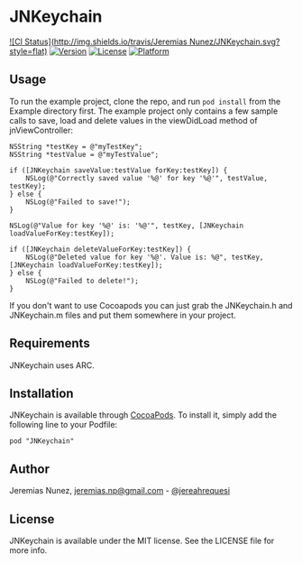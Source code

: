 # JNKeychain

[![CI Status](http://img.shields.io/travis/Jeremias Nunez/JNKeychain.svg?style=flat)](https://travis-ci.org/jeremangnr/JNKeychain)
[![Version](https://img.shields.io/cocoapods/v/JNKeychain.svg?style=flat)](http://cocoadocs.org/docsets/JNKeychain)
[![License](https://img.shields.io/cocoapods/l/JNKeychain.svg?style=flat)](http://cocoadocs.org/docsets/JNKeychain)
[![Platform](https://img.shields.io/cocoapods/p/JNKeychain.svg?style=flat)](http://cocoadocs.org/docsets/JNKeychain)

## Usage

To run the example project, clone the repo, and run `pod install` from the Example directory first. The example project only contains a few sample calls to save, load and delete values in the viewDidLoad method of jnViewController:

    NSString *testKey = @"myTestKey";
    NSString *testValue = @"myTestValue";

    if ([JNKeychain saveValue:testValue forKey:testKey]) {
        NSLog(@"Correctly saved value '%@' for key '%@'", testValue, testKey);
    } else {
        NSLog(@"Failed to save!");
    }

    NSLog(@"Value for key '%@' is: '%@'", testKey, [JNKeychain loadValueForKey:testKey]);

    if ([JNKeychain deleteValueForKey:testKey]) {
        NSLog(@"Deleted value for key '%@'. Value is: %@", testKey, [JNKeychain loadValueForKey:testKey]);
    } else {
        NSLog(@"Failed to delete!");
    }

If you don't want to use Cocoapods you can just grab the JNKeychain.h and JNKeychain.m files and put them somewhere in your project.

## Requirements

JNKeychain uses ARC.

## Installation

JNKeychain is available through [CocoaPods](http://cocoapods.org). To install
it, simply add the following line to your Podfile:

    pod "JNKeychain"

## Author

Jeremias Nunez, jeremias.np@gmail.com - [@jereahrequesi](https://twitter.com/jereahrequesi)

## License

JNKeychain is available under the MIT license. See the LICENSE file for more info.

